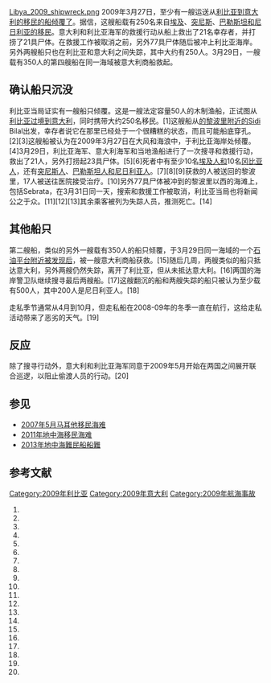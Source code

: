 [Libya_2009_shipwreck.png](https://zh.wikipedia.org/wiki/File:Libya_2009_shipwreck.png "fig:Libya_2009_shipwreck.png")
2009年3月27日，至少有一艘运送从[利比亚到](../Page/利比亚.md "wikilink")[意大利的移民的船倾覆了](../Page/意大利.md "wikilink")。据信，这艘船载有250名来自[埃及](../Page/埃及.md "wikilink")、[突尼斯](https://zh.wikipedia.org/wiki/突尼斯 "wikilink")、[巴勒斯坦和](../Page/巴勒斯坦.md "wikilink")[尼日利亚的移民](https://zh.wikipedia.org/wiki/尼日利亚 "wikilink")。意大利和利比亚海军的救援行动从船上救出了21名幸存者，并打捞了21具尸体。在救援工作被取消之前，另外77具尸体随后被冲上利比亚海岸。另外两艘船只也在利比亚和意大利之间失踪，其中大约有250人。3月29日，一艘载有350人的第四艘船在同一海域被意大利商船救起。

## 确认船只沉没

利比亚当局证实有一艘船只倾覆。这是一艘法定容量50人的木制渔船，正试图从[利比亚过境到](../Page/利比亚.md "wikilink")[意大利](../Page/意大利.md "wikilink")，同时携带大约250名移民。\[1\]这艘船从[的黎波里附近的Sidi](../Page/的黎波里.md "wikilink")
Bilal出发，幸存者说它在那里已经处于一个很糟糕的状态，而且可能船底穿孔。\[2\]\[3\]这艘船被认为在2009年3月27日在大风和海浪中，于利比亚海岸处倾覆。\[4\]3月29日，利比亚海军、意大利海军和当地渔船进行了一次搜寻和救援行动，救出了21人，另外打捞起23具尸体。\[5\]\[6\]死者中有至少10名[埃及人和](../Page/埃及.md "wikilink")10名[冈比亚人](../Page/冈比亚.md "wikilink")，还有[突尼斯人](https://zh.wikipedia.org/wiki/突尼斯 "wikilink")、[巴勒斯坦人和](../Page/巴勒斯坦领土.md "wikilink")[尼日利亚人](https://zh.wikipedia.org/wiki/尼日利亚 "wikilink")。\[7\]\[8\]\[9\]获救的人被送回的黎波里，17人被送往医院接受治疗。\[10\]另外77具尸体被冲到的黎波里以西的海滩上，包括Sebrata，在3月31日同一天，搜索和救援工作被取消，利比亚当局也将新闻公之于众。\[11\]\[12\]\[13\]其余乘客被列为失踪人员，推测死亡。\[14\]

## 其他船只

第二艘船，类似的另外一艘载有350人的船只倾覆，于3月29日同一海域的一个[石油平台附近被发现后](../Page/石油平台.md "wikilink")，被一艘意大利商船获救。\[15\]随后几周，两艘类似的船只抵达意大利，另外两艘仍然失踪，离开了利比亚，但从未抵达意大利。\[16\]两国的海岸警卫队继续搜寻最后两艘船。\[17\]这艘翻沉的船和两艘失踪的船只被认为至少载有500人，其中200人是尼日利亚人。\[18\]

走私季节通常从4月到10月，但走私船在2008-09年的冬季一直在航行，这给走私活动带来了恶劣的天气。\[19\]

## 反应

除了搜寻行动外，意大利和利比亚海军同意于2009年5月开始在两国之间展开联合巡逻，以阻止偷渡人员的行动。\[20\]

## 参见

  - [2007年5月马耳他移民海难](../Page/2007年5月马耳他移民海难.md "wikilink")
  - [2011年地中海移民海难](https://zh.wikipedia.org/wiki/2011年地中海移民海难 "wikilink")
  - [2013年地中海難民船船難](../Page/2013年地中海難民船船難.md "wikilink")

## 参考文献

[Category:2009年利比亚](https://zh.wikipedia.org/wiki/Category:2009年利比亚 "wikilink")
[Category:2009年意大利](https://zh.wikipedia.org/wiki/Category:2009年意大利 "wikilink")
[Category:2009年航海事故](https://zh.wikipedia.org/wiki/Category:2009年航海事故 "wikilink")

1.

2.
3.

4.
5.
6.

7.
8.
9.

10.
11.
12.
13.

14.
15.
16.

17.
18.
19.
20.